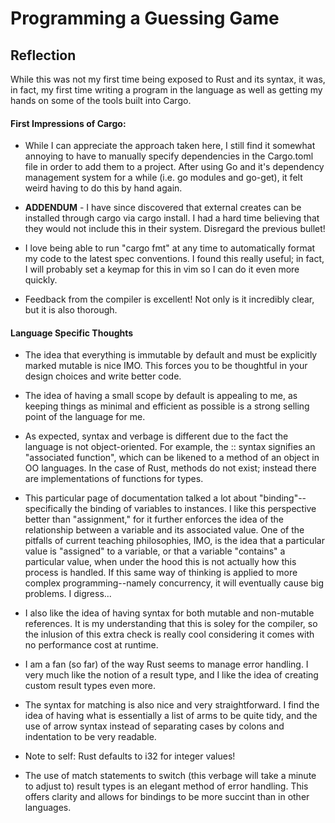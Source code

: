# Programming a Guessing Game

## Reflection

While this was not my first time being exposed to Rust and its syntax,
it was, in fact, my first time writing a program in the language as well as
getting my hands on some of the tools built into Cargo.

#### First Impressions of Cargo:

- While I can appreciate the approach taken here, I still find it somewhat
annoying to have to manually specify dependencies in the Cargo.toml file in order
to add them to a project. After using Go and it's dependency management system for
a while (i.e. go modules and go-get), it felt weird having to do this by hand again.

- **ADDENDUM** - I have since discovered that external creates can be installed through
cargo via cargo install. I had a hard time believing that they would not include this
in their system. Disregard the previous bullet!

- I love being able to run "cargo fmt" at any time to automatically format my code
to the latest spec conventions. I found this really useful; in fact, I will probably
set a keymap for this in vim so I can do it even more quickly.

- Feedback from the compiler is excellent! Not only is it incredibly clear, but it is
also thorough.

#### Language Specific Thoughts

- The idea that everything is immutable by default and must be explicitly marked mutable is
nice IMO. This forces you to be thoughtful in your design choices and write better code.

- The idea of having a small scope by default is appealing to me, as keeping things as minimal
and efficient as possible is a strong selling point of the language for me.

- As expected, syntax and verbage is different due to the fact the language is not object-oriented.
For example, the :: syntax signifies an "associated function", which can be likened to a method of
an object in OO languages. In the case of Rust, methods do not exist; instead there are implementations
of functions for types.

- This particular page of documentation talked a lot about "binding"--specifically the binding of
variables to instances. I like this perspective better than "assignment," for it further enforces
the idea of the relationship between a variable and its associated value. One of the pitfalls of
current teaching philosophies, IMO, is the idea that a particular value is "assigned" to a variable,
or that a variable "contains" a particular value, when under the hood this is not actually how this
process is handled. If this same way of thinking is applied to more complex programming--namely
concurrency, it will eventually cause big problems. I digress...

- I also like the idea of having syntax for both mutable and non-mutable references. It is my
understanding that this is soley for the compiler, so the inlusion of this extra check is really
cool considering it comes with no performance cost at runtime.

- I am a fan (so far) of the way Rust seems to manage error handling. I very much like the notion
of a result type, and I like the idea of creating custom result types even more.

- The syntax for matching is also nice and very straightforward. I find the idea of having what
is essentially a list of arms to be quite tidy, and the use of arrow syntax instead of separating
cases by colons and indentation to be very readable.

- Note to self: Rust defaults to i32 for integer values!

- The use of match statements to switch (this verbage will take a minute to adjust to) result
types is an elegant method of error handling. This offers clarity and allows for bindings
to be more succint than in other languages.
